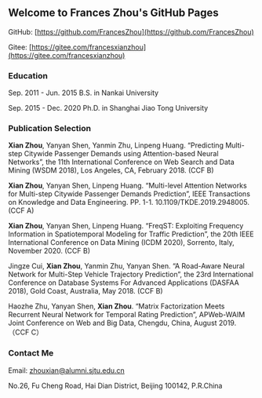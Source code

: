 ## Welcome to Frances Zhou's GitHub Pages

GitHub: [https://github.com/FrancesZhou](https://github.com/FrancesZhou)

Gitee: [https://gitee.com/francesxianzhou](https://gitee.com/francesxianzhou)

### Education 
Sep. 2011 - Jun. 2015        B.S. in Nankai University

Sep. 2015 - Dec. 2020        Ph.D. in Shanghai Jiao Tong University

### Publication Selection
**Xian Zhou**, Yanyan Shen, Yanmin Zhu, Linpeng Huang. “Predicting Multi-step Citywide Passenger Demands using Attention-based Neural Networks”, the 11th International Conference on Web Search and Data Mining (WSDM 2018), Los Angeles, CA, February 2018. (CCF B)

**Xian Zhou**, Yanyan Shen, Linpeng Huang. “Multi-level Attention Networks for Multi-step Citywide Passenger Demands Prediction”, IEEE Transactions on Knowledge and Data Engineering. PP. 1-1. 10.1109/TKDE.2019.2948005. (CCF A)

**Xian Zhou**, Yanyan Shen, Linpeng Huang. “FreqST: Exploiting Frequency Information in Spatiotemporal Modeling for Traffic Prediction”, the 20th IEEE International Conference on Data Mining (ICDM 2020), Sorrento, Italy, November 2020. (CCF B)

Jingze Cui, **Xian Zhou**, Yanmin Zhu, Yanyan Shen. “A Road-Aware Neural Network for Multi-Step Vehicle Trajectory Prediction”, the 23rd International Conference on Database Systems For Advanced Applications (DASFAA 2018), Gold Coast, Australia, May 2018. (CCF B)

Haozhe Zhu, Yanyan Shen, **Xian Zhou**. “Matrix Factorization Meets Recurrent Neural Network for Temporal Rating Prediction”, APWeb-WAIM Joint Conference on Web and Big Data, Chengdu, China, August 2019. （CCF C）

### Contact Me
Email: [zhouxian@alumni.sjtu.edu.cn](zhouxian@alumni.sjtu.edu.cn)

No.26, Fu Cheng Road, Hai Dian District, Beijing 100142, P.R.China
